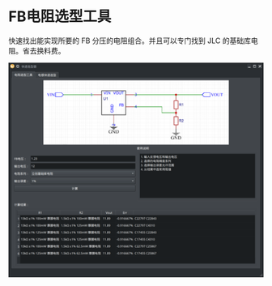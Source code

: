 
# FB电阻选型工具

快速找出能实现所要的 FB 分压的电阻组合。并且可以专门找到 JLC 的基础库电阻。省去换料费。

![截图](./res/Screenshot_20240212_231402.png)


